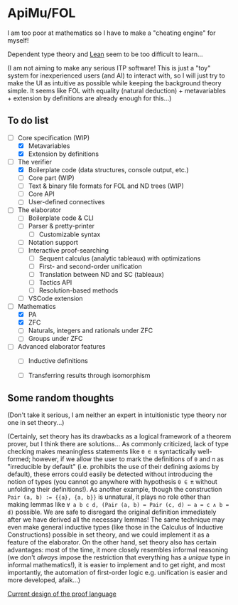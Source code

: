 # ApiMu/FOL

I am too poor at mathematics so I have to make a "cheating engine" for myself!

Dependent type theory and [Lean](https://leanprover.github.io/) seem to be too
difficult to learn...

(I am not aiming to make any serious ITP software! This is just a "toy" system
for inexperienced users (and AI) to interact with, so I will just try to make
the UI as intuitive as possible while keeping the background theory simple. It
seems like FOL with equality (natural deduction) + metavariables + extension by
definitions are already enough for this...)


## To do list

- [ ] Core specification (WIP)
  - [x] Metavariables
  - [x] Extension by definitions
- [ ] The verifier
  - [x] Boilerplate code (data structures, console output, etc.)
  - [ ] Core part (WIP)
  - [ ] Text & binary file formats for FOL and ND trees (WIP)
  - [ ] Core API
  - [ ] User-defined connectives
- [ ] The elaborator
  - [ ] Boilerplate code & CLI
  - [ ] Parser & pretty-printer
    - [ ] Customizable syntax
  - [ ] Notation support
  - [ ] Interactive proof-searching
    - [ ] Sequent calculus (analytic tableaux) with optimizations
    - [ ] First- and second-order unification
    - [ ] Translation between ND and SC (tableaux)
    - [ ] Tactics API
    - [ ] Resolution-based methods
  - [ ] VSCode extension
- [ ] Mathematics
  - [x] PA
  - [x] ZFC
  - [ ] Naturals, integers and rationals under ZFC
  - [ ] Groups under ZFC
- [ ] Advanced elaborator features
  - [ ] Inductive definitions
  - [ ] Transferring results through isomorphism


## Some random thoughts

(Don't take it serious, I am neither an expert in intuitionistic type theory
nor one in set theory...)

(Certainly, set theory has its drawbacks as a logical framework of a theorem
prover, but I think there are solutions... As commonly criticized, lack of type
checking makes meaningless statements like `0 ∈ π` syntactically well-formed;
however, if we allow the user to mark the definitions of `0` and `π` as
"irreducible by default" (i.e. prohibits the use of their defining axioms by
default), these errors could easily be detected without introducing the notion
of types (you cannot go anywhere with hypothesis `0 ∈ π` without unfolding their
definitions!). As another example, though the construction
`Pair (a, b) := {{a}, {a, b}}` is unnatural, it plays no role other than making
lemmas like `∀ a b c d, (Pair (a, b) = Pair (c, d) ↔ a = c ∧ b = d)` possible.
We are safe to disregard the original definition immediately after we have
derived all the necessary lemmas! The same technique may even make general
inductive types (like those in the Calculus of Inductive Constructions) possible
in set theory, and we could implement it as a feature of the elaborator. On the
other hand, set theory also has certain advantages: most of the time, it more
closely resembles informal reasoning (we don't *always* impose the restriction
that everything has a *unique* type in informal mathematics!), it is easier to
implement and to get right, and most importantly, the automation of first-order
logic e.g. unification is easier and more developed, afaik...)

[Current design of the proof language](https://github.com/bridgekat/apimu/blob/main/notes/design.md)

